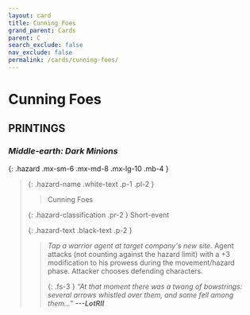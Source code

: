 ```yaml
---
layout: card
title: Cunning Foes
grand_parent: Cards
parent: C
search_exclude: false
nav_exclude: false
permalink: /cards/cunning-foes/
---
```


# Cunning Foes


## PRINTINGS


### _Middle-earth: Dark Minions_

{: .hazard .mx-sm-6 .mx-md-8 .mx-lg-10 .mb-4 }
> {: .hazard-name .white-text .p-1 .pl-2 }
> > <div class="hazard-mp"></div>
> > <div class="card-name">Cunning Foes</div>
>
> {: .hazard-classification .pr-2 }
> Short-event
>
> {: .hazard-text .black-text .p-2 }
> > _Tap a warrior agent at target company's new site._ Agent attacks (not counting against the hazard limit) with a +3 modification to his prowess during the movement/hazard phase. Attacker chooses defending characters. 
> > 
> > {: .fs-3 } 
> > _“At that moment there was a twang of bowstrings: several arrows whistled over them, and some fell among them...”_ ***---&#65279;LotRII*** 
>


